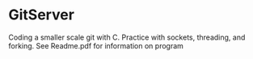 # GitServer
Coding a smaller scale git with C. Practice with sockets, threading, and forking.
See Readme.pdf for information on program
